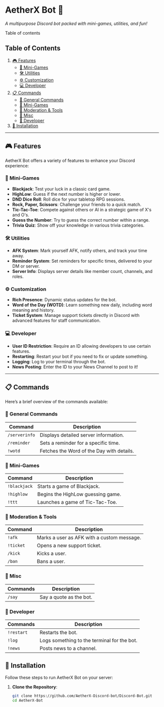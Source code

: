 # AetherX Bot 🤖  
*A multipurpose Discord bot packed with mini-games, utilities, and fun!*

Table of contents

## Table of Contents
1. [🎮 Features](#-features)  
   - [🎲 Mini-Games](#-mini-games)  
   - [🛠️ Utilities](#️-utilities)  
   - [⚙ Customization](#-customization)  
   - [💻 Developer](#-developer)  
2. [📋 Commands](#-commands)  
   - [🔹 General Commands](#-general-commands)  
   - [🔹 Mini-Games](#-mini-games-1)  
   - [🔹 Moderation & Tools](#-moderation--tools)  
   - [🔹 Misc](#-misc)  
   - [🔹 Developer](#-developer-1)  
3. [🚀 Installation](#-installation)

---

## 🎮 Features
AetherX Bot offers a variety of features to enhance your Discord experience:

### 🎲 Mini-Games
- **Blackjack**: Test your luck in a classic card game.
- **HighLow**: Guess if the next number is higher or lower.
- **DND Dice Roll**: Roll dice for your tabletop RPG sessions.
- **Rock, Paper, Scissors**: Challenge your friends to a quick match.
- **Tic-Tac-Toe**: Compete against others or AI in a strategic game of X's and O's.
- **Guess the Number**: Try to guess the correct number within a range.
- **Trivia Quiz**: Show off your knowledge in various trivia categories.

### 🛠️ Utilities
- **AFK System**: Mark yourself AFK, notify others, and track your time away.
- **Reminder System**: Set reminders for specific times, delivered to your DM or server.
- **Server Info**: Displays server details like member count, channels, and roles.

### ⚙ Customization
- **Rich Presence**: Dynamic status updates for the bot.
- **Word of the Day (WOTD)**: Learn something new daily, including word meaning and history.
- **Ticket System**: Manage support tickets directly in Discord with advanced features for staff communication.

### 💻 Developer
- **User ID Restriction**: Require an ID allowing developers to use certain features.
- **Restarting**: Restart your bot if you need to fix or update something.
- **Logging**: Log to your terminal through the bot.
- **News Posting**: Enter the ID to your News Channel to post to it!


---

## 📋 Commands
Here’s a brief overview of the commands available:

### 🔹 General Commands
| Command       | Description                              |
|---------------|------------------------------------------|
| `/serverinfo` | Displays detailed server information.    |
| `/reminder`   | Sets a reminder for a specific time.     |
| `!wotd`       | Fetches the Word of the Day with details.|

### 🔹 Mini-Games
| Command      | Description                                 |
|--------------|---------------------------------------------|
| `!blackjack` | Starts a game of Blackjack.                |
| `!highlow`   | Begins the HighLow guessing game.          |
| `!ttt`       | Launches a game of Tic-Tac-Toe.            |

### 🔹 Moderation & Tools
| Command   | Description                               |
|-----------|-------------------------------------------|
| `!afk`    | Marks a user as AFK with a custom message.|
| `!ticket` | Opens a new support ticket.               |
| `/kick`   | Kicks a user.                             |
| `/ban`    | Bans a user.                              |

### 🔹 Misc
| Commands | Description                                |
|----------|--------------------------------------------|
| `/say`   | Say a quote as the bot.                    |

### 🔹 Developer
| Commands   | Description                                |
|------------|--------------------------------------------|
| `!restart` | Restarts the bot.                          |
| `!log`     | Logs something to the terminal for the bot.|
| `!news`    | Posts news to a channel.                   |


## 🚀 Installation
Follow these steps to run AetherX Bot on your server:

1. **Clone the Repository**:
   ```bash
   git clone https://github.com/AetherX-Discord-bot/Discord-Bot.git
   cd AetherX-Bot
